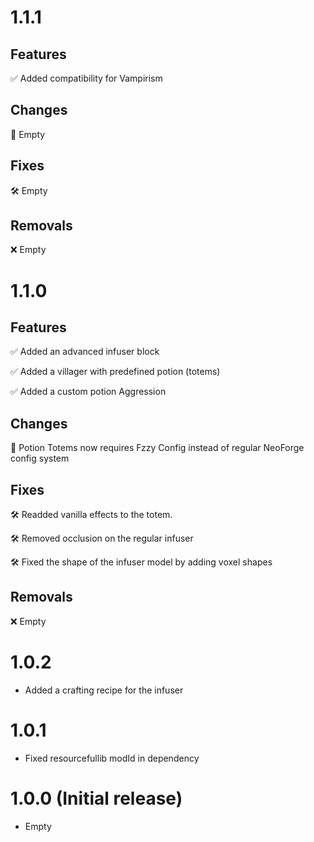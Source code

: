 # 1.1.1

## Features
✅ Added compatibility for Vampirism

## Changes
🔄 Empty

## Fixes
🛠️ Empty
## Removals
❌ Empty

# 1.1.0

## Features
✅ Added an advanced infuser block

✅ Added a villager with predefined potion (totems)

✅ Added a custom potion Aggression


## Changes
🔄 Potion Totems now requires Fzzy Config instead of regular NeoForge config system


## Fixes
🛠️ Readded vanilla effects to the totem.

🛠️ Removed occlusion on the regular infuser

️🛠️ Fixed the shape of the infuser model by adding voxel shapes


## Removals
❌ Empty

# 1.0.2
- Added a crafting recipe for the infuser

# 1.0.1 
- Fixed resourcefullib modId in dependency

# 1.0.0 (Initial release)
- Empty